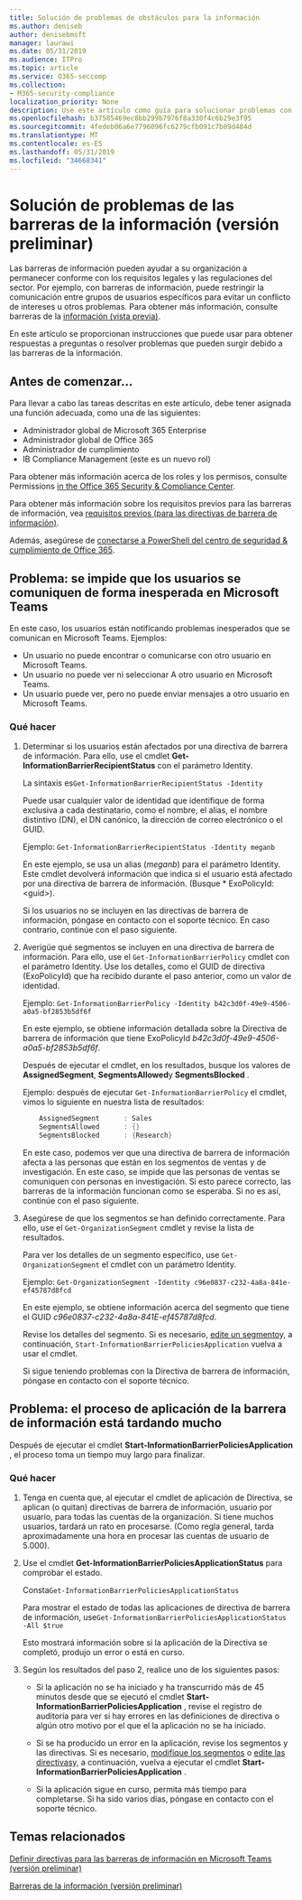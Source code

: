 ```yaml
---
title: Solución de problemas de obstáculos para la información
ms.author: deniseb
author: denisebmsft
manager: laurawi
ms.date: 05/31/2019
ms.audience: ITPro
ms.topic: article
ms.service: O365-seccomp
ms.collection:
- M365-security-compliance
localization_priority: None
description: Use este artículo como guía para solucionar problemas con las barreras de la información.
ms.openlocfilehash: b37585469ec8bb299b7976f8a330f4c6b29e3f95
ms.sourcegitcommit: 4fedeb06a6e7796096fc6279cfb091c7b89d484d
ms.translationtype: MT
ms.contentlocale: es-ES
ms.lasthandoff: 05/31/2019
ms.locfileid: "34668341"
---
```

# <a name="troubleshooting-information-barriers-preview"></a>Solución de problemas de las barreras de la información (versión preliminar)

Las barreras de información pueden ayudar a su organización a permanecer conforme con los requisitos legales y las regulaciones del sector. Por ejemplo, con barreras de información, puede restringir la comunicación entre grupos de usuarios específicos para evitar un conflicto de intereses u otros problemas. Para obtener más información, consulte barreras de la [información (vista previa)](information-barriers.md).

En este artículo se proporcionan instrucciones que puede usar para obtener respuestas a preguntas o resolver problemas que pueden surgir debido a las barreras de la información.  

## <a name="before-you-begin"></a>Antes de comenzar...

Para llevar a cabo las tareas descritas en este artículo, debe tener asignada una función adecuada, como una de las siguientes:
- Administrador global de Microsoft 365 Enterprise
- Administrador global de Office 365
- Administrador de cumplimiento
- IB Compliance Management (este es un nuevo rol)

Para obtener más información acerca de los roles y los permisos, consulte Permissions [in the Office 365 Security & Compliance Center](permissions-in-the-security-and-compliance-center.md).

Para obtener más información sobre los requisitos previos para las barreras de información, vea [requisitos previos (para las directivas de barrera de información)](information-barriers-policies.md#prerequisites).

Además, asegúrese de [conectarse a PowerShell del centro de seguridad & cumplimiento de Office 365](https://docs.microsoft.com/powershell/exchange/office-365-scc/connect-to-scc-powershell/connect-to-scc-powershell?view=exchange-ps).

## <a name="issue-people-are-unexpectedly-blocked-from-communicating-in-microsoft-teams"></a>Problema: se impide que los usuarios se comuniquen de forma inesperada en Microsoft Teams 

En este caso, los usuarios están notificando problemas inesperados que se comunican en Microsoft Teams. Ejemplos:
- Un usuario no puede encontrar o comunicarse con otro usuario en Microsoft Teams.
- Un usuario no puede ver ni seleccionar A otro usuario en Microsoft Teams.
- Un usuario puede ver, pero no puede enviar mensajes a otro usuario en Microsoft Teams.

### <a name="what-to-do"></a>Qué hacer

1. Determinar si los usuarios están afectados por una directiva de barrera de información. Para ello, use el cmdlet **Get-InformationBarrierRecipientStatus** con el parámetro Identity. 

    La sintaxis es`Get-InformationBarrierRecipientStatus -Identity`

    Puede usar cualquier valor de identidad que identifique de forma exclusiva a cada destinatario, como el nombre, el alias, el nombre distintivo (DN), el DN canónico, la dirección de correo electrónico o el GUID.

    Ejemplo: `Get-InformationBarrierRecipientStatus -Identity meganb`

    En este ejemplo, se usa un alias (*meganb*) para el parámetro Identity. Este cmdlet devolverá información que indica si el usuario está afectado por una directiva de barrera de información. (Busque * ExoPolicyId: \<guid>).

    Si los usuarios no se incluyen en las directivas de barrera de información, póngase en contacto con el soporte técnico. En caso contrario, continúe con el paso siguiente.

2. Averigüe qué segmentos se incluyen en una directiva de barrera de información. Para ello, use el `Get-InformationBarrierPolicy` cmdlet con el parámetro Identity. Use los detalles, como el GUID de directiva (ExoPolicyId) que ha recibido durante el paso anterior, como un valor de identidad.

    Ejemplo: `Get-InformationBarrierPolicy -Identity b42c3d0f-49e9-4506-a0a5-bf2853b5df6f`

    En este ejemplo, se obtiene información detallada sobre la Directiva de barrera de información que tiene ExoPolicyId *b42c3d0f-49e9-4506-a0a5-bf2853b5df6f*.
    
    Después de ejecutar el cmdlet, en los resultados, busque los valores de **AssignedSegment**, **SegmentsAllowed**y **SegmentsBlocked** .

    Ejemplo: después de ejecutar `Get-InformationBarrierPolicy` el cmdlet, vimos lo siguiente en nuestra lista de resultados:

    ```powershell
        AssignedSegment      : Sales
        SegmentsAllowed      : {}
        SegmentsBlocked      : {Research}
    ```
    En este caso, podemos ver que una directiva de barrera de información afecta a las personas que están en los segmentos de ventas y de investigación. En este caso, se impide que las personas de ventas se comuniquen con personas en investigación. Si esto parece correcto, las barreras de la información funcionan como se esperaba. Si no es así, continúe con el paso siguiente.

4. Asegúrese de que los segmentos se han definido correctamente. Para ello, use el `Get-OrganizationSegment` cmdlet y revise la lista de resultados. 

    Para ver los detalles de un segmento específico, use `Get-OrganizationSegment` el cmdlet con un parámetro Identity. 

    Ejemplo: `Get-OrganizationSegment -Identity c96e0837-c232-4a8a-841e-ef45787d8fcd`

    En este ejemplo, se obtiene información acerca del segmento que tiene el GUID *c96e0837-c232-4a8a-841E-ef45787d8fcd*.

    Revise los detalles del segmento. Si es necesario, [edite un segmento](information-barriers-policies.md#edit-a-segment)y, a continuación, `Start-InformationBarrierPoliciesApplication` vuelva a usar el cmdlet.

    Si sigue teniendo problemas con la Directiva de barrera de información, póngase en contacto con el soporte técnico.
    
## <a name="issue-the-information-barrier-application-process-is-taking-too-long"></a>Problema: el proceso de aplicación de la barrera de información está tardando mucho

Después de ejecutar el cmdlet **Start-InformationBarrierPoliciesApplication** , el proceso toma un tiempo muy largo para finalizar.

### <a name="what-to-do"></a>Qué hacer

1. Tenga en cuenta que, al ejecutar el cmdlet de aplicación de Directiva, se aplican (o quitan) directivas de barrera de información, usuario por usuario, para todas las cuentas de la organización. Si tiene muchos usuarios, tardará un rato en procesarse. (Como regla general, tarda aproximadamente una hora en procesar las cuentas de usuario de 5.000). 

2. Use el cmdlet **Get-InformationBarrierPoliciesApplicationStatus** para comprobar el estado.

    Consta`Get-InformationBarrierPoliciesApplicationStatus`

    Para mostrar el estado de todas las aplicaciones de directiva de barrera de información, use`Get-InformationBarrierPoliciesApplicationStatus -All $true`

    Esto mostrará información sobre si la aplicación de la Directiva se completó, produjo un error o está en curso.

3. Según los resultados del paso 2, realice uno de los siguientes pasos:

    - Si la aplicación no se ha iniciado y ha transcurrido más de 45 minutos desde que se ejecutó el cmdlet **Start-InformationBarrierPoliciesApplication** , revise el registro de auditoría para ver si hay errores en las definiciones de directiva o algún otro motivo por el que el la aplicación no se ha iniciado.

    - Si se ha producido un error en la aplicación, revise los segmentos y las directivas. Si es necesario, [modifique los segmentos](information-barriers-policies.md#edit-a-segment) o [edite las directivas](information-barriers-policies.md#edit-a-policy)y, a continuación, vuelva a ejecutar el cmdlet **Start-InformationBarrierPoliciesApplication** .

    - Si la aplicación sigue en curso, permita más tiempo para completarse. Si ha sido varios días, póngase en contacto con el soporte técnico.

## <a name="related-topics"></a>Temas relacionados

[Definir directivas para las barreras de información en Microsoft Teams (versión preliminar)](information-barriers-policies.md)

[Barreras de la información (versión preliminar)](information-barriers.md)



